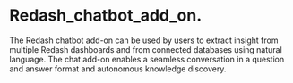 # Redash_chatbot_add_on.
The Redash chatbot add-on can be used by users to extract insight from multiple Redash dashboards and from connected databases using natural language. The chat add-on enables a seamless  conversation in a question and answer format and autonomous knowledge discovery.
